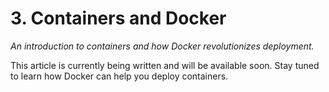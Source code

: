 # 3. Containers and Docker
_An introduction to containers and how Docker revolutionizes deployment._

This article is currently being written and will be available soon. Stay tuned to learn how Docker can help you deploy containers.